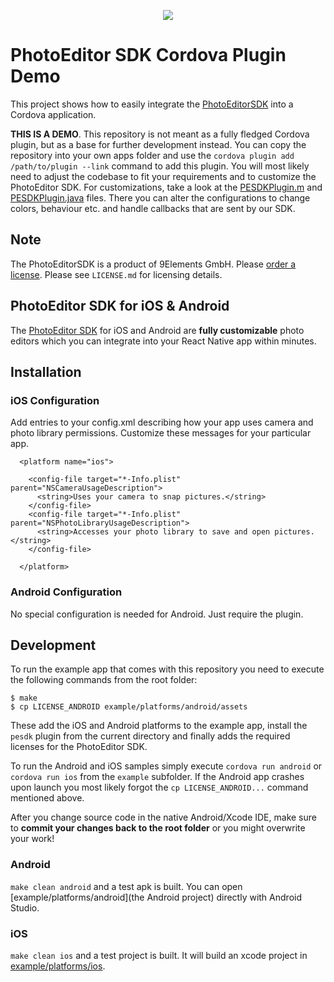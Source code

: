 <p align="center">
  <img src="http://static.photoeditorsdk.com/logo.png" />
</p>

# PhotoEditor SDK Cordova Plugin Demo
This project shows how to easily integrate the [PhotoEditorSDK](https://www.photoeditorsdk.com?utm_source=Github&utm_medium=PESDK&utm_term=Cordova-Demo) into a Cordova application.

**THIS IS A DEMO**. This repository is not meant as a fully fledged Cordova plugin, but as a base for further development instead. You can copy the repository into your own apps folder and use the `cordova plugin add /path/to/plugin --link` command to add this plugin. You will most likely need to adjust the codebase to fit your requirements and to customize the PhotoEditor SDK. For customizations, take a look at the [PESDKPlugin.m](src/ios/PESDKPlugin.m) and [PESDKPlugin.java](src/android/PESDKPlugin.java) files. There you can alter the configurations to change colors, behaviour etc. and handle callbacks that are sent by our SDK. 

## Note 
The PhotoEditorSDK is a product of 9Elements GmbH. 
Please [order a license](https://www.photoeditorsdk.com/pricing#contact/?utm_source=Github&utm_medium=PESDK&utm_term=Cordova-Demo). Please see `LICENSE.md` for licensing details.

## PhotoEditor SDK for iOS & Android
The [PhotoEditor SDK](https://www.photoeditorsdk.com/?utm_source=Github&utm_medium=PESDK&utm_term=Cordova-Demo) for iOS and Android are **fully customizable** photo editors which you can integrate into your React Native app within minutes.

## Installation

### iOS Configuration

Add entries to your config.xml describing how your app uses camera and photo library permissions. 
Customize these messages for your particular app.

```
  <platform name="ios">
  
    <config-file target="*-Info.plist" parent="NSCameraUsageDescription">
      <string>Uses your camera to snap pictures.</string>
    </config-file>
    <config-file target="*-Info.plist" parent="NSPhotoLibraryUsageDescription">
      <string>Accesses your photo library to save and open pictures.</string>
    </config-file>
    
  </platform>
```

### Android Configuration

No special configuration is needed for Android. Just require the plugin.

## Development

To run the example app that comes with this repository you need to execute the following commands from the root folder:
```
$ make
$ cp LICENSE_ANDROID example/platforms/android/assets
```
These add the iOS and Android platforms to the example app, install the `pesdk` plugin from the current directory and finally adds the required licenses for the PhotoEditor SDK.

To run the Android and iOS samples simply execute `cordova run android` or `cordova run ios` from the `example` subfolder. If the Android app crashes upon launch you most likely forgot the `cp LICENSE_ANDROID...` command mentioned above.

After you change source code in the native Android/Xcode IDE, make sure to **commit your changes back to the root folder** or you might overwrite your work! 

### Android
`make clean android` and a test apk is built. You can open [example/platforms/android](the Android project) directly with Android Studio.
### iOS
`make clean ios` and a test project is built. It will build an xcode project in [example/platforms/ios](example/platforms/ios).
